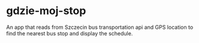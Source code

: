 # gdzie-moj-stop
An app that reads from Szczecin bus transportation api and GPS location to find the nearest bus stop and display the schedule.
